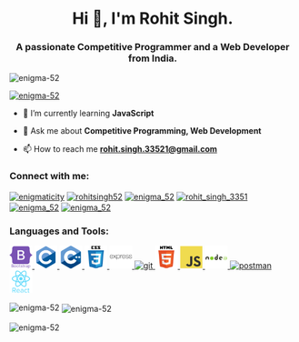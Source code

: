 <h1 align="center">Hi 👋, I'm Rohit Singh.</h1>
<h3 align="center">A passionate Competitive Programmer and a Web Developer from India.</h3>

<p align="left"> <img src="https://komarev.com/ghpvc/?username=enigma-52&label=Profile%20views&color=0e75b6&style=flat" alt="enigma-52" /> </p>

<p align="left"> <a href="[https://github.com/ryo-ma/github-profile-trophy](https://github-profile-trophy.vercel.app/?username=Enigma_52&theme=onedark)"><img src="https://github-profile-trophy.vercel.app/?username=enigma-52" alt="enigma-52" /></a> </p>

- 🌱 I’m currently learning **JavaScript**

- 💬 Ask me about **Competitive Programming, Web Development**

- 📫 How to reach me **rohit.singh.33521@gmail.com**

<h3 align="left">Connect with me:</h3>
<p align="left">
<a href="https://twitter.com/enigmaticity" target="blank"><img align="center" src="https://raw.githubusercontent.com/rahuldkjain/github-profile-readme-generator/master/src/images/icons/Social/twitter.svg" alt="enigmaticity" height="30" width="40" /></a>
<a href="https://linkedin.com/in/rohitsingh52" target="blank"><img align="center" src="https://raw.githubusercontent.com/rahuldkjain/github-profile-readme-generator/master/src/images/icons/Social/linked-in-alt.svg" alt="rohitsingh52" height="30" width="40" /></a>
<a href="https://www.codechef.com/users/enigma_52" target="blank"><img align="center" src="https://cdn.jsdelivr.net/npm/simple-icons@3.1.0/icons/codechef.svg" alt="enigma_52" height="30" width="40" /></a>
<a href="https://www.hackerrank.com/rohit_singh_3351" target="blank"><img align="center" src="https://raw.githubusercontent.com/rahuldkjain/github-profile-readme-generator/master/src/images/icons/Social/hackerrank.svg" alt="rohit_singh_3351" height="30" width="40" /></a>
<a href="https://codeforces.com/profile/enigma_52" target="blank"><img align="center" src="https://raw.githubusercontent.com/rahuldkjain/github-profile-readme-generator/master/src/images/icons/Social/codeforces.svg" alt="enigma_52" height="30" width="40" /></a>
<a href="https://www.leetcode.com/enigma_52" target="blank"><img align="center" src="https://raw.githubusercontent.com/rahuldkjain/github-profile-readme-generator/master/src/images/icons/Social/leet-code.svg" alt="enigma_52" height="30" width="40" /></a>
</p>

<h3 align="left">Languages and Tools:</h3>
<p align="left"> <a href="https://getbootstrap.com" target="_blank" rel="noreferrer"> <img src="https://raw.githubusercontent.com/devicons/devicon/master/icons/bootstrap/bootstrap-plain-wordmark.svg" alt="bootstrap" width="40" height="40"/> </a> <a href="https://www.cprogramming.com/" target="_blank" rel="noreferrer"> <img src="https://raw.githubusercontent.com/devicons/devicon/master/icons/c/c-original.svg" alt="c" width="40" height="40"/> </a> <a href="https://www.w3schools.com/cpp/" target="_blank" rel="noreferrer"> <img src="https://raw.githubusercontent.com/devicons/devicon/master/icons/cplusplus/cplusplus-original.svg" alt="cplusplus" width="40" height="40"/> </a> <a href="https://www.w3schools.com/css/" target="_blank" rel="noreferrer"> <img src="https://raw.githubusercontent.com/devicons/devicon/master/icons/css3/css3-original-wordmark.svg" alt="css3" width="40" height="40"/> </a> <a href="https://expressjs.com" target="_blank" rel="noreferrer"> <img src="https://raw.githubusercontent.com/devicons/devicon/master/icons/express/express-original-wordmark.svg" alt="express" width="40" height="40"/> </a> <a href="https://git-scm.com/" target="_blank" rel="noreferrer"> <img src="https://www.vectorlogo.zone/logos/git-scm/git-scm-icon.svg" alt="git" width="40" height="40"/> </a> <a href="https://www.w3.org/html/" target="_blank" rel="noreferrer"> <img src="https://raw.githubusercontent.com/devicons/devicon/master/icons/html5/html5-original-wordmark.svg" alt="html5" width="40" height="40"/> </a> <a href="https://developer.mozilla.org/en-US/docs/Web/JavaScript" target="_blank" rel="noreferrer"> <img src="https://raw.githubusercontent.com/devicons/devicon/master/icons/javascript/javascript-original.svg" alt="javascript" width="40" height="40"/> </a> <a href="https://nodejs.org" target="_blank" rel="noreferrer"> <img src="https://raw.githubusercontent.com/devicons/devicon/master/icons/nodejs/nodejs-original-wordmark.svg" alt="nodejs" width="40" height="40"/> </a> <a href="https://postman.com" target="_blank" rel="noreferrer"> <img src="https://www.vectorlogo.zone/logos/getpostman/getpostman-icon.svg" alt="postman" width="40" height="40"/> </a> <a href="https://reactjs.org/" target="_blank" rel="noreferrer"> <img src="https://raw.githubusercontent.com/devicons/devicon/master/icons/react/react-original-wordmark.svg" alt="react" width="40" height="40"/> </a> </p>

<p><img align="left" src="https://github-readme-stats.vercel.app/api/top-langs?username=enigma-52&show_icons=true&locale=en&layout=compact" alt="enigma-52" /></p>

<p>&nbsp;<img align="center" src="https://github-readme-stats.vercel.app/api?username=enigma-52&show_icons=true&locale=en" alt="enigma-52" /></p>

<p><img align="center" src="https://github-readme-streak-stats.herokuapp.com/?user=enigma-52&" alt="enigma-52" /></p>

